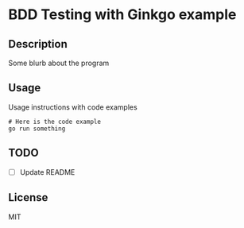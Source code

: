 # BDD Testing with Ginkgo example

## Description

Some blurb about the program

## Usage

Usage instructions with code examples

```shell
# Here is the code example
go run something
```

## TODO

- [ ] Update README

## License

MIT
